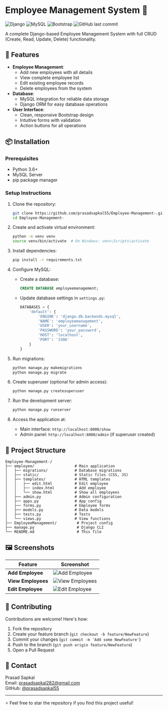 # Employee Management System 🏢

![Django](https://img.shields.io/badge/Django-092E20?style=for-the-badge&logo=django&logoColor=white)
![MySQL](https://img.shields.io/badge/MySQL-005C84?style=for-the-badge&logo=mysql&logoColor=white)
![Bootstrap](https://img.shields.io/badge/Bootstrap-563D7C?style=for-the-badge&logo=bootstrap&logoColor=white)
![GitHub last commit](https://img.shields.io/github/last-commit/prasadsapkal55/Employee-Management-?color=blue)

A complete Django-based Employee Management System with full CRUD (Create, Read, Update, Delete) functionality.


## 🚀 Features

- **Employee Management**:
  - Add new employees with all details
  - View complete employee list
  - Edit existing employee records
  - Delete employees from the system
- **Database**:
  - MySQL integration for reliable data storage
  - Django ORM for easy database operations
- **User Interface**:
  - Clean, responsive Bootstrap design
  - Intuitive forms with validation
  - Action buttons for all operations

## 📦 Installation

### Prerequisites
- Python 3.6+
- MySQL Server
- pip package manager

### Setup Instructions

1. Clone the repository:
   ```bash
   git clone https://github.com/prasadsapkal55/Employee-Management-.git
   cd Employee-Management-
   ```

2. Create and activate virtual environment:
   ```bash
   python -m venv venv
   source venv/bin/activate  # On Windows: venv\Scripts\activate
   ```

3. Install dependencies:
   ```bash
   pip install -r requirements.txt
   ```

4. Configure MySQL:
   - Create a database:
     ```sql
     CREATE DATABASE employeemanagement;
     ```
   - Update database settings in `settings.py`:
     ```python
     DATABASES = {
         'default': {
             'ENGINE': 'django.db.backends.mysql',
             'NAME': 'employeemanagement',
             'USER': 'your_username',
             'PASSWORD': 'your_password',
             'HOST': 'localhost',
             'PORT': '3306'
         }
     }
     ```

5. Run migrations:
   ```bash
   python manage.py makemigrations
   python manage.py migrate
   ```

6. Create superuser (optional for admin access):
   ```bash
   python manage.py createsuperuser
   ```

7. Run the development server:
   ```bash
   python manage.py runserver
   ```

8. Access the application at:
   - Main interface: `http://localhost:8000/show`
   - Admin panel: `http://localhost:8000/admin` (if superuser created)

## 📂 Project Structure

```
Employee-Management-/
├── employee/                  # Main application
│   ├── migrations/            # Database migrations
│   ├── static/                # Static files (CSS, JS)
│   ├── templates/             # HTML templates
│   │   ├── edit.html          # Edit employee
│   │   ├── index.html         # Add employee
│   │   └── show.html          # Show all employees
│   ├── admin.py               # Admin configuration
│   ├── apps.py                # App config
│   ├── forms.py               # Employee forms
│   ├── models.py              # Data models
│   ├── tests.py               # Tests
│   └── views.py               # View functions
├── EmployeeManagement/         # Project config
├── manage.py                   # Django CLI
└── README.md                   # This file
```

## 🖼️ Screenshots

| Feature | Screenshot |
|---------|------------|
| **Add Employee** | ![Add Employee](https://github.com/prasadsapkal55/Employee-Management-/blob/main/screenshots/add_employee.png) |
| **View Employees** | ![View Employees](https://github.com/prasadsapkal55/Employee-Management-/blob/main/screenshots/view_employees.png) |
| **Edit Employee** | ![Edit Employee](https://github.com/prasadsapkal55/Employee-Management-/blob/main/screenshots/edit_employee.png) |

## 🤝 Contributing

Contributions are welcome! Here's how:

1. Fork the repository
2. Create your feature branch (`git checkout -b feature/NewFeature`)
3. Commit your changes (`git commit -m 'Add some NewFeature'`)
4. Push to the branch (`git push origin feature/NewFeature`)
5. Open a Pull Request


## 📧 Contact

Prasad Sapkal  
Email: [prasadsapkal282@gmail.com](mailto:prasadsapkal282@gmail.com)  
GitHub: [@prasadsapkal55](https://github.com/prasadsapkal55)

---

⭐ Feel free to star the repository if you find this project useful!
